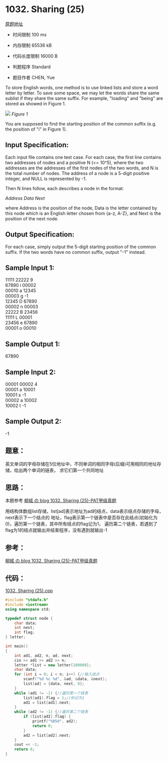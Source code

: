 ﻿# 1032. Sharing (25)
[原题地址](https://www.patest.cn/contests/pat-a-practise/1032)
* 时间限制 100 ms

* 内存限制 65536 kB

* 代码长度限制 16000 B

* 判题程序 Standard 

* 题目作者 CHEN, Yue



To store English words, one method is to use linked lists and store a word letter by letter. 
To save some space, we may let the words share the same sublist if they share the same suffix. 
For example, "loading" and "being" are stored as showed in Figure 1.

![](http://wx3.sinaimg.cn/mw690/006XXwaCgy1fy0kexv2cqj30eq033wf3.jpg)
*Figure 1*

You are supposed to find the starting position of the common suffix (e.g. the position of "i" 
in Figure 1).




## Input Specification: 

Each input file contains one test case. For each case, the first line contains two addresses of 
nodes and a positive N (<= 10^5), where the two addresses are the addresses of the first nodes of 
the two words, and N is the total number of nodes. The address of a node is a 5-digit positive 
integer, and NULL is represented by -1.

Then N lines follow, each describes a node in the format:

*Address Data Next*

where Address is the position of the node, Data is the letter contained by this node which is an 
English letter chosen from {a-z, A-Z}, and Next is the position of the next node.




## Output Specification: 

For each case, simply output the 5-digit starting position of the common suffix. If the two words 
have no common suffix, output "-1" instead. 




## Sample Input 1:

11111 22222 9  
67890 i 00002  
00010 a 12345  
00003 g -1  
12345 D 67890  
00002 n 00003  
22222 B 23456  
11111 L 00001  
23456 e 67890  
00001 o 00010  

## Sample Output 1:  

67890  

## Sample Input 2:  

00001 00002 4  
00001 a 10001  
10001 s -1  
00002 a 10002  
10002 t -1  

## Sample Output 2:

-1  



## 题意：

英文单词的字母存储在5位地址中，不同单词的相同字母(后缀)可用相同的地址存储，给出两个单词的链表，
求它们第一个共同地址

## 思路：

本题参考 [柳婼 の blog 1032. Sharing (25)-PAT甲级真题](https://www.liuchuo.net/archives/2113)

用结构体数组list存储，list[ad]表示地址为ad的结点，data表示结点存储的字母，next表示下一个结点的
地址，flag表示第一个链表中是否存在此结点(初始化为0)，遍历第一个链表，其中所有结点的flag记为1，
遍历第二个链表，若遇到了flag为1的结点就输出并结束程序，没有遇到就输出-1


## 参考：

[柳婼 の blog 1032. Sharing (25)-PAT甲级真题](https://www.liuchuo.net/archives/2113)

## 代码：

[1032. Sharing (25).cpp ](https://github.com/jerrykcode/PAT-Practise/blob/master/PAT%20Advanced%20Level%20Practise/1032.%20Sharing%20(25)/1032.%20Sharing%20(25)_2.cpp)

```cpp
#include "stdafx.h"
#include <iostream>
using namespace std;

typedef struct node {
	char data;
	int next;
	int flag;
} letter;

int main()
{
	int ad1, ad2, n, ad, next;
	cin >> ad1 >> ad2 >> n;
	letter *list = new letter[100000];
	char data;
	for (int i = 0; i < n; i++) {//输入结点
		scanf("%d %c %d", &ad, &data, &next);
		list[ad] = {data, next, 0};
	}
	while (ad1 != -1) {//遍历第一个链表
		list[ad1].flag = 1;//标记为1
		ad1 = list[ad1].next;
	}
	while (ad2 != -1) {//遍历第二个链表
		if (list[ad2].flag) {
			printf("%05d", ad2);
			return 0;
		}
		ad2 = list[ad2].next;
	}
	cout << -1;
    return 0;
}
```